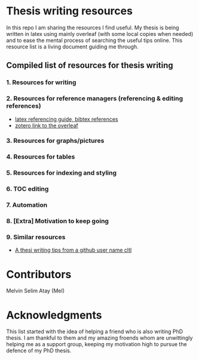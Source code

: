 # Thesis writing resources
In this repo I am sharing the resources I find useful.
My thesis is being written in latex using mainly overleaf (with some local copies when needed) and to ease the mental process of searching the useful tips online.
This resource list is a living document guiding me through. 

## Compiled list of  resources for thesis writing 
### 1. Resources for writing
### 2. Resources for  reference managers (referencing & editing references)
* [latex referencing guide, bibtex references](https://web.uri.edu/engineering/student-support/thesisguide/bibliography/) 
* [zotero link to the overleaf](https://www.overleaf.com/learn/how-to/How_to_link_your_Overleaf_account_to_Mendeley_and_Zotero)
### 3. Resources for graphs/pictures

### 4. Resources for tables

### 5. Resources for indexing and styling

### 6. TOC editing

### 7. Automation

### 8. [Extra] Motivation to keep going 

### 9. Similar resources
* [A thesi writing tips from a github user name cltl](https://github.com/cltl/ThesisTips#acknowledgments)
# Contributors

Melvin Selim Atay (Mel)

# Acknowledgments

This list started with the idea of helping a friend who is also writing PhD thesis. I am thankful to them and my amazing froends whom are unwittingly helping me as a support group, keeping my motivation high to pursue the defence of my PhD thesis.

